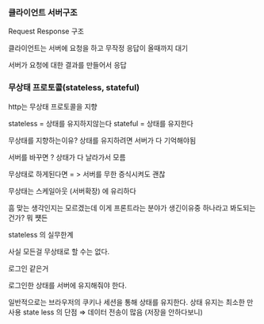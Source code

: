 ### 클라이언트 서버구조

Request Response 구조

클라이언트는 서버에 요청을 하고 무작정 응답이 올때까지 대기

서버가 요청에 대한 결과를 만들어서 응답

### 무상태 프로토콜(stateless, stateful)

http는 무상태 프로토콜을 지향

stateless = 상태를 유지하지않는다
stateful = 상태를 유지한다

무상태를 지향하는이유? 상태를 유지하려면 서버가 다 기억해야됨

서버를 바꾸면 ? 상태가 다 날라가서 모름

무상태로 하게된다면 = > 서버를 무한 증식시켜도 괜찮

무상태는 스케일아웃 (서버확장) 에 유리하다

흠 맞는 생각인지는 모르겠는데 이게 프론트라는 분야가 생긴이유중 하나라고 봐도되는건가? 뭐 쩃든

stateless 의 실무한계

사실 모든걸 무상태로 할 수는 없다.

로그인 같은거

로그인한 상태를 서버에 유지해줘야 한다.

일반적으로는 브라우저의 쿠키나 세션을 통해 상태를 유지한다.
상태 유지는 최소한 만 사용
state less 의 단점 ⇒ 데이터 전송이 많음 (저장을 안하다보니)
